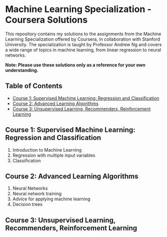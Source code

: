 # Machine Learning Specialization - Coursera Solutions

This repository contains my solutions to the assignments from the Machine Learning Specialization offered by Coursera, in collaboration with Stanford University. The specialization is taught by Professor Andrew Ng and covers a wide range of topics in machine learning, from linear regression to neural networks.

**Note: Please use these solutions only as a reference for your own understanding.**

## Table of Contents

- [Course 1: Supervised Machine Learning: Regression and Classification](#course-1-supervised-machine-learning-regression-and-classification)
- [Course 2: Advanced Learning Algorithms](#course-2-advanced-learning-algorithms)
- [Course 3: Unsupervised Learning, Recommenders, Reinforcement Learning](#course-3-unsupervised-learning-recommenders-reinforcement-learning)

## Course 1: Supervised Machine Learning: Regression and Classification

1. Introduction to Machine Learning
2. Regression with multiple input variables
3. Classification

## Course 2: Advanced Learning Algorithms

1. Neural Networks
2. Neural network training
3. Advice for applying machine learning
4. Decision trees

## Course 3: Unsupervised Learning, Recommenders, Reinforcement Learning
